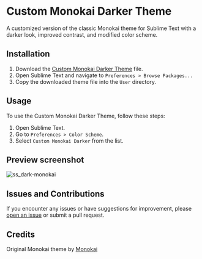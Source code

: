 # Custom Monokai Darker Theme

A customized version of the classic Monokai theme for Sublime Text with a darker look, improved contrast, and modified color scheme.

## Installation

1. Download the [Custom Monokai Darker Theme](https://github.com/CruzAmbrocio/dark-monokai-sublime-text-theme/blob/master/dark-monokai.tmTheme) file.
2. Open Sublime Text and navigate to `Preferences > Browse Packages...`
3. Copy the downloaded theme file into the `User` directory.

## Usage

To use the Custom Monokai Darker Theme, follow these steps:

1. Open Sublime Text.
2. Go to `Preferences > Color Scheme`.
3. Select `Custom Monokai Darker` from the list.

## Preview screenshot
![ss_dark-monokai](https://github.com/CruzAmbrocio/dark-monokai-sublime-text-theme/assets/10201059/6167fdcf-ce00-42cf-83fb-9e85bc86bc0b)

## Issues and Contributions
If you encounter any issues or have suggestions for improvement, please [open an issue](https://github.com/CruzAmbrocio/dark-monokai-sublime-text-theme/issues) or submit a pull request.

## Credits
Original Monokai theme by [Monokai](https://monokai.pro/)
